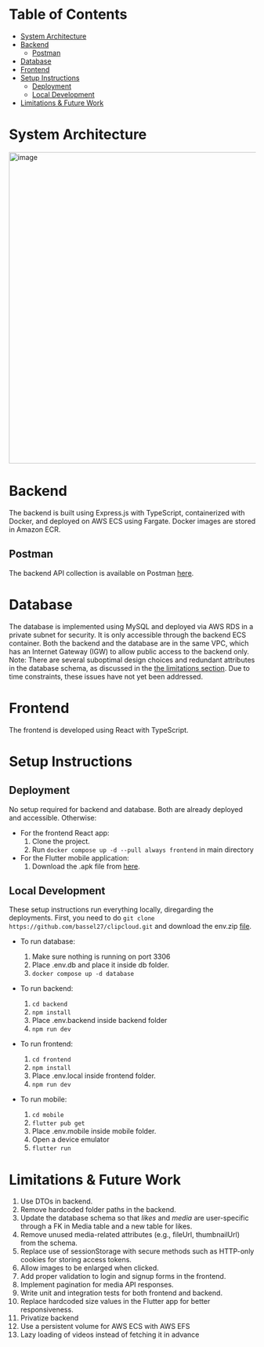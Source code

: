 # Table of Contents

- [System Architecture](#system-architecture)
- [Backend](#backend)
  - [Postman](#postman)
- [Database](#database)
- [Frontend](#frontend)
- [Setup Instructions](#setup-instructions)
  - [Deployment](#deployment)
  - [Local Development](#local-development)
- [Limitations & Future Work](#limitations--future-work)

# System Architecture
<img width="955" height="635" alt="image" src="https://github.com/user-attachments/assets/d20f5fab-a254-42fe-ac80-563048ac7294" />

# Backend

The backend is built using Express.js with TypeScript, containerized with Docker, and deployed on AWS ECS using Fargate. Docker images are stored in Amazon ECR.

## Postman

The backend API collection is available on Postman [here](https://grad-project-9975.postman.co/workspace/Personal~aec82f60-08b4-4964-8861-0b9414f1b7c4/collection/44435924-1bb3ce08-54bf-4cf3-9bb0-1adac6b8afd9?action=share&source=copy-link&creator=44435924).

# Database

The database is implemented using MySQL and deployed via AWS RDS in a private subnet for security. It is only accessible through the backend ECS container. Both the backend and the database are in the same VPC, which has an Internet Gateway (IGW) to allow public access to the backend only.  
Note: There are several suboptimal design choices and redundant attributes in the database schema, as discussed in the [the limitations section](#limitations--future-work). Due to time constraints, these issues have not yet been addressed.

# Frontend

The frontend is developed using React with TypeScript.

# Setup Instructions
## Deployment
No setup required for backend and database. Both are already deployed and accessible. Otherwise:
- For the frontend React app:
  1. Clone the project.
  2. Run `docker compose up -d --pull always frontend` in main directory
- For the Flutter mobile application:
  1. Download the .apk file from [here](https://drive.google.com/drive/folders/1yyi20oIRq53Mug5WAduRbgFvfKUt1Bvn?usp=sharing).
     
## Local Development
These setup instructions run everything locally, diregarding the deployments. First, you need to do `git clone https://github.com/bassel27/clipcloud.git` and download the env.zip [file](https://drive.google.com/drive/folders/1yyi20oIRq53Mug5WAduRbgFvfKUt1Bvn?usp=sharing).
- To run database:
  1.  Make sure nothing is running on port 3306
  2.  Place .env.db and place it inside db folder.
  3.  `docker compose up -d database`
  
- To run backend:
  1. `cd backend`
  2. `npm install`
  3. Place .env.backend inside backend folder
  4. `npm run dev`
     
- To run frontend:
  1. `cd frontend`
  2. `npm install`
  3. Place .env.local inside frontend folder.
  4. `npm run dev`

- To run mobile:
  1. `cd mobile`
  2. `flutter pub get`
  3. Place .env.mobile inside mobile folder.
  4. Open a device emulator
  5. `flutter run`

# Limitations & Future Work
1.	Use DTOs in backend.
2.	Remove hardcoded folder paths in the backend.
3.	Update the database schema so that _likes_ and _media_ are user-specific through a FK in Media table and a new table for likes.
4.	Remove unused media-related attributes (e.g., fileUrl, thumbnailUrl) from the schema.
5.	Replace use of sessionStorage with secure methods such as HTTP-only cookies for storing access tokens.
6.	Allow images to be enlarged when clicked.
7.	Add proper validation to login and signup forms in the frontend.
8.	Implement pagination for media API responses.
9.	Write unit and integration tests for both frontend and backend.
10.	Replace hardcoded size values in the Flutter app for better responsiveness.
11.	Privatize backend
12.	Use a persistent volume for AWS ECS with AWS EFS
13.	Lazy loading of videos instead of fetching it in advance
